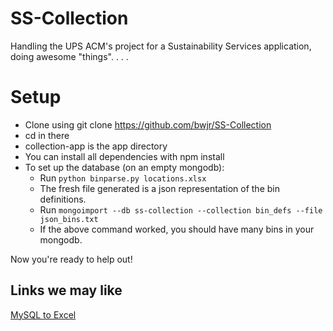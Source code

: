 SS-Collection
=============

Handling the UPS ACM's project for a Sustainability Services application, 
doing awesome "things". . . .

# Setup
* Clone using 
    git clone https://github.com/bwjr/SS-Collection
* cd in there
* collection-app is the app directory
* You can install all dependencies with 
    npm install
* To set up the database (on an empty mongodb):
    * Run `python binparse.py locations.xlsx`
    * The fresh file generated is a json representation of the bin definitions.
    * Run `mongoimport --db ss-collection --collection bin_defs --file json_bins.txt`
    * If the above command worked, you should have many bins in your mongodb.


Now you're ready to help out!

## Links we may like
[MySQL to Excel](http://www.automateexcel.com/2005/11/01/connect_excel_to_mysql_database/)
